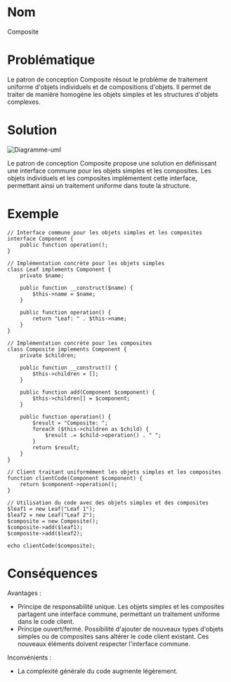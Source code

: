 # Nom
Composite

# Problématique
Le patron de conception Composite résout le problème de traitement uniforme d'objets individuels et de compositions d'objets. Il permet de traiter de manière homogène les objets simples et les structures d'objets complexes.


# Solution
![Diagramme-uml](https://refactoring.guru/images/patterns/diagrams/composite/structure-fr.png?id=e41692527596ede08b8ab82668956e99)

Le patron de conception Composite propose une solution en définissant une interface commune pour les objets simples et les composites. Les objets individuels et les composites implémentent cette interface, permettant ainsi un traitement uniforme dans toute la structure.

# Exemple
```
// Interface commune pour les objets simples et les composites
interface Component {
    public function operation();
}

// Implémentation concrète pour les objets simples
class Leaf implements Component {
    private $name;

    public function __construct($name) {
        $this->name = $name;
    }

    public function operation() {
        return "Leaf: " . $this->name;
    }
}

// Implémentation concrète pour les composites
class Composite implements Component {
    private $children;

    public function __construct() {
        $this->children = [];
    }

    public function add(Component $component) {
        $this->children[] = $component;
    }

    public function operation() {
        $result = "Composite: ";
        foreach ($this->children as $child) {
            $result .= $child->operation() . " ";
        }
        return $result;
    }
}

// Client traitant uniformément les objets simples et les composites
function clientCode(Component $component) {
    return $component->operation();
}

// Utilisation du code avec des objets simples et des composites
$leaf1 = new Leaf("Leaf 1");
$leaf2 = new Leaf("Leaf 2");
$composite = new Composite();
$composite->add($leaf1);
$composite->add($leaf2);

echo clientCode($composite);
```

# Conséquences

Avantages :
- Principe de responsabilité unique. Les objets simples et les composites partagent une interface commune, permettant un traitement uniforme dans le code client.
- Principe ouvert/fermé. Possibilité d'ajouter de nouveaux types d'objets simples ou de composites sans altérer le code client existant. Ces nouveaux éléments doivent respecter l'interface commune.

Inconvénients :
- La complexité générale du code augmente légèrement. 